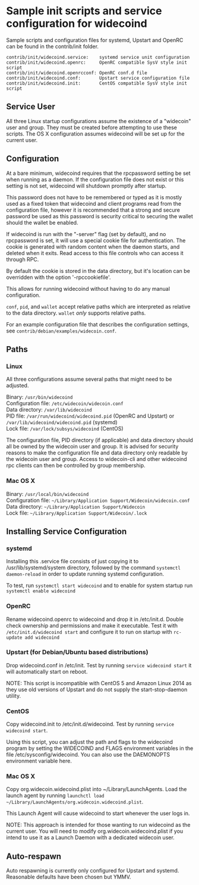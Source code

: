 Sample init scripts and service configuration for widecoind
==========================================================

Sample scripts and configuration files for systemd, Upstart and OpenRC
can be found in the contrib/init folder.

    contrib/init/widecoind.service:    systemd service unit configuration
    contrib/init/widecoind.openrc:     OpenRC compatible SysV style init script
    contrib/init/widecoind.openrcconf: OpenRC conf.d file
    contrib/init/widecoind.conf:       Upstart service configuration file
    contrib/init/widecoind.init:       CentOS compatible SysV style init script

Service User
---------------------------------

All three Linux startup configurations assume the existence of a "widecoin" user
and group.  They must be created before attempting to use these scripts.
The OS X configuration assumes widecoind will be set up for the current user.

Configuration
---------------------------------

At a bare minimum, widecoind requires that the rpcpassword setting be set
when running as a daemon.  If the configuration file does not exist or this
setting is not set, widecoind will shutdown promptly after startup.

This password does not have to be remembered or typed as it is mostly used
as a fixed token that widecoind and client programs read from the configuration
file, however it is recommended that a strong and secure password be used
as this password is security critical to securing the wallet should the
wallet be enabled.

If widecoind is run with the "-server" flag (set by default), and no rpcpassword is set,
it will use a special cookie file for authentication. The cookie is generated with random
content when the daemon starts, and deleted when it exits. Read access to this file
controls who can access it through RPC.

By default the cookie is stored in the data directory, but it's location can be overridden
with the option '-rpccookiefile'.

This allows for running widecoind without having to do any manual configuration.

`conf`, `pid`, and `wallet` accept relative paths which are interpreted as
relative to the data directory. `wallet` *only* supports relative paths.

For an example configuration file that describes the configuration settings,
see `contrib/debian/examples/widecoin.conf`.

Paths
---------------------------------

### Linux

All three configurations assume several paths that might need to be adjusted.

Binary:              `/usr/bin/widecoind`  
Configuration file:  `/etc/widecoin/widecoin.conf`  
Data directory:      `/var/lib/widecoind`  
PID file:            `/var/run/widecoind/widecoind.pid` (OpenRC and Upstart) or `/var/lib/widecoind/widecoind.pid` (systemd)  
Lock file:           `/var/lock/subsys/widecoind` (CentOS)  

The configuration file, PID directory (if applicable) and data directory
should all be owned by the widecoin user and group.  It is advised for security
reasons to make the configuration file and data directory only readable by the
widecoin user and group.  Access to widecoin-cli and other widecoind rpc clients
can then be controlled by group membership.

### Mac OS X

Binary:              `/usr/local/bin/widecoind`  
Configuration file:  `~/Library/Application Support/Widecoin/widecoin.conf`  
Data directory:      `~/Library/Application Support/Widecoin`  
Lock file:           `~/Library/Application Support/Widecoin/.lock`  

Installing Service Configuration
-----------------------------------

### systemd

Installing this .service file consists of just copying it to
/usr/lib/systemd/system directory, followed by the command
`systemctl daemon-reload` in order to update running systemd configuration.

To test, run `systemctl start widecoind` and to enable for system startup run
`systemctl enable widecoind`

### OpenRC

Rename widecoind.openrc to widecoind and drop it in /etc/init.d.  Double
check ownership and permissions and make it executable.  Test it with
`/etc/init.d/widecoind start` and configure it to run on startup with
`rc-update add widecoind`

### Upstart (for Debian/Ubuntu based distributions)

Drop widecoind.conf in /etc/init.  Test by running `service widecoind start`
it will automatically start on reboot.

NOTE: This script is incompatible with CentOS 5 and Amazon Linux 2014 as they
use old versions of Upstart and do not supply the start-stop-daemon utility.

### CentOS

Copy widecoind.init to /etc/init.d/widecoind. Test by running `service widecoind start`.

Using this script, you can adjust the path and flags to the widecoind program by
setting the WIDECOIND and FLAGS environment variables in the file
/etc/sysconfig/widecoind. You can also use the DAEMONOPTS environment variable here.

### Mac OS X

Copy org.widecoin.widecoind.plist into ~/Library/LaunchAgents. Load the launch agent by
running `launchctl load ~/Library/LaunchAgents/org.widecoin.widecoind.plist`.

This Launch Agent will cause widecoind to start whenever the user logs in.

NOTE: This approach is intended for those wanting to run widecoind as the current user.
You will need to modify org.widecoin.widecoind.plist if you intend to use it as a
Launch Daemon with a dedicated widecoin user.

Auto-respawn
-----------------------------------

Auto respawning is currently only configured for Upstart and systemd.
Reasonable defaults have been chosen but YMMV.
